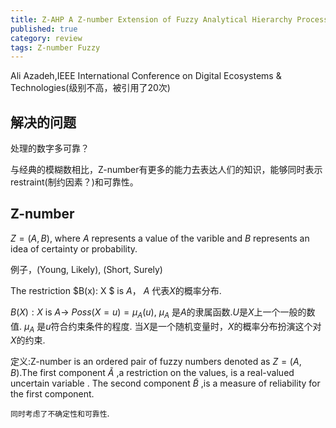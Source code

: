 ```yaml
---
title: Z-AHP A Z-number Extension of Fuzzy Analytical Hierarchy Process
published: true
category: review
tags: Z-number Fuzzy
---
```


Ali Azadeh,IEEE International Conference on Digital Ecosystems & Technologies(级别不高，被引用了20次)

## 解决的问题

处理的数字多可靠？

与经典的模糊数相比，Z-number有更多的能力去表达人们的知识，能够同时表示restraint(制约因素？)和可靠性。

## Z-number

$Z= (A,B)$, where $A$ represents a value of the varible and $B$ represents an idea of certainty or probability.

例子，(Young, Likely), (Short, Surely)

The restriction $B(x): X $ is $A$， $A$ 代表$X$的概率分布.

$B(X):X$ is $A\to$ $Poss(X=u)=\mu_A(u)$, $\mu_A$ 是$A$的隶属函数.$U$是$X$上一个一般的数值. $\mu_A$ 是$u$符合约束条件的程度.
当$X$是一个随机变量时，$X$的概率分布扮演这个对$X$的约束.

定义:Z-number is an ordered pair of fuzzy numbers denoted as $Z= (A,B)$.The first component $\tilde{A}$ ,a restriction on the values, is a real-valued uncertain variable . The second component $\tilde{B}$ ,is a measure of reliability for the first component.

`同时考虑了不确定性和可靠性`.

